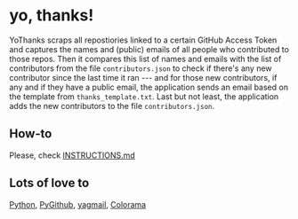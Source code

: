 # yo, thanks!

YoThanks scraps all repostiories linked to a certain GitHub Access Token and captures the names and (public) emails of all people who contributed to those repos. Then it compares this list of names and emails with the list of contributors from the file `contributors.json` to check if there's any new contributor since the last time it ran --- and for those new contributors, if any and if they have a public email, the application sends an email based on the template from `thanks_template.txt`. Last but not least, the application adds the new contributors to the file `contributors.json`.

## How-to
Please, check [INSTRUCTIONS.md](https://github.com/42piratas/yothanks/blob/master/INSTRUCTIONS.md)

## Lots of love to
[Python](https://www.python.org), [PyGithub](https://pypi.org/project/PyGithub/), [yagmail](http://pygithub.readthedocs.io),  [Colorama](https://pypi.org/project/colorama/)
